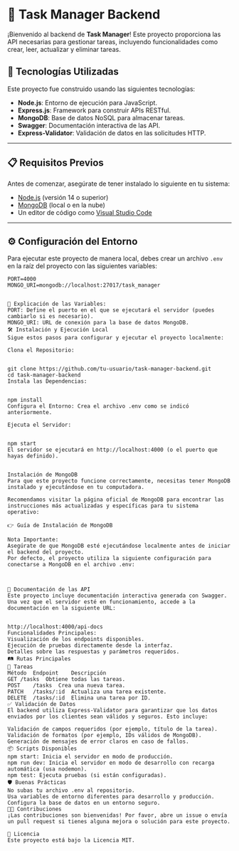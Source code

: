 # 🌟 Task Manager Backend

¡Bienvenido al backend de **Task Manager**! Este proyecto proporciona las API necesarias para gestionar tareas, incluyendo funcionalidades como crear, leer, actualizar y eliminar tareas.

## 🚀 Tecnologías Utilizadas

Este proyecto fue construido usando las siguientes tecnologías:

- **Node.js**: Entorno de ejecución para JavaScript.
- **Express.js**: Framework para construir APIs RESTful.
- **MongoDB**: Base de datos NoSQL para almacenar tareas.
- **Swagger**: Documentación interactiva de las API.
- **Express-Validator**: Validación de datos en las solicitudes HTTP.

---

## 📋 Requisitos Previos

Antes de comenzar, asegúrate de tener instalado lo siguiente en tu sistema:

- [Node.js](https://nodejs.org/) (versión 14 o superior)
- [MongoDB](https://www.mongodb.com/) (local o en la nube)
- Un editor de código como [Visual Studio Code](https://code.visualstudio.com/)

---

## ⚙️ Configuración del Entorno

Para ejecutar este proyecto de manera local, debes crear un archivo `.env` en la raíz del proyecto con las siguientes variables:

```env
PORT=4000
MONGO_URI=mongodb://localhost:27017/task_manager


📌 Explicación de las Variables:
PORT: Define el puerto en el que se ejecutará el servidor (puedes cambiarlo si es necesario).
MONGO_URI: URL de conexión para la base de datos MongoDB.
🛠️ Instalación y Ejecución Local
Sigue estos pasos para configurar y ejecutar el proyecto localmente:

Clona el Repositorio:


git clone https://github.com/tu-usuario/task-manager-backend.git
cd task-manager-backend
Instala las Dependencias:


npm install
Configura el Entorno: Crea el archivo .env como se indicó anteriormente.

Ejecuta el Servidor:


npm start
El servidor se ejecutará en http://localhost:4000 (o el puerto que hayas definido).


Instalación de MongoDB
Para que este proyecto funcione correctamente, necesitas tener MongoDB instalado y ejecutándose en tu computadora.

Recomendamos visitar la página oficial de MongoDB para encontrar las instrucciones más actualizadas y específicas para tu sistema operativo:

👉 Guía de Instalación de MongoDB

Nota Importante:
Asegúrate de que MongoDB esté ejecutándose localmente antes de iniciar el backend del proyecto.
Por defecto, el proyecto utiliza la siguiente configuración para conectarse a MongoDB en el archivo .env:



📜 Documentación de las API
Este proyecto incluye documentación interactiva generada con Swagger. Una vez que el servidor esté en funcionamiento, accede a la documentación en la siguiente URL:


http://localhost:4000/api-docs
Funcionalidades Principales:
Visualización de los endpoints disponibles.
Ejecución de pruebas directamente desde la interfaz.
Detalles sobre las respuestas y parámetros requeridos.
🛤️ Rutas Principales
📌 Tareas
Método	Endpoint	Descripción
GET	/tasks	Obtiene todas las tareas.
POST	/tasks	Crea una nueva tarea.
PATCH	/tasks/:id	Actualiza una tarea existente.
DELETE	/tasks/:id	Elimina una tarea por ID.
✅ Validación de Datos
El backend utiliza Express-Validator para garantizar que los datos enviados por los clientes sean válidos y seguros. Esto incluye:

Validación de campos requeridos (por ejemplo, título de la tarea).
Validación de formatos (por ejemplo, IDs válidos de MongoDB).
Generación de mensajes de error claros en caso de fallos.
📦 Scripts Disponibles
npm start: Inicia el servidor en modo de producción.
npm run dev: Inicia el servidor en modo de desarrollo con recarga automática (usa nodemon).
npm test: Ejecuta pruebas (si están configuradas).
🛡️ Buenas Prácticas
No subas tu archivo .env al repositorio.
Usa variables de entorno diferentes para desarrollo y producción.
Configura la base de datos en un entorno seguro.
👨‍💻 Contribuciones
¡Las contribuciones son bienvenidas! Por favor, abre un issue o envía un pull request si tienes alguna mejora o solución para este proyecto.

📝 Licencia
Este proyecto está bajo la Licencia MIT.
